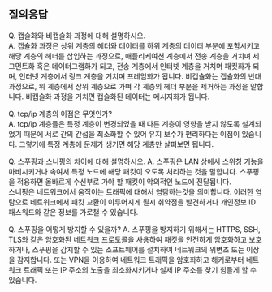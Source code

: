 ## 질의응답


Q. 캡슐화와 비캡슐화 과정에 대해 설명하시오.   
A. 캡슐화 과정은 상위 계층의 헤더와 데이터를 하위 계층의 데이터 부분에 포함시키고 해당 계층의 헤더를 삽입하는 과정으로, 애플리케여션 계층에서 전송 계층을 거치며 세그먼트화 혹은 데이터그램화가 되고, 전송 계층에서 인터넷 계층을 거치며 패킷화가 되며, 인터넷 계층에서 링크 계층을 거치며 프레임화가 됩니다. 비캡슐화는 캡슐화의 반대 과정으로, 위 계층에서 상위 계층으로 가며 각 계층의 헤더 부분을 제거하는 과정을 말합니다. 비캡슐화 과정을 거치면 캡슐화된 데이터는 메시지화가 됩니다.


Q. tcp/ip 계층의 이점은 무엇인가?   
A. tcp/ip 계층들은 특정 계층이 변경되었을 때 다른 계층이 영향을 받지 않도록 설계되었기 때문에 서로 간의 간섭을 최소화할 수 있어 유지 보수가 편리하다는 이점이 있습니다. 그렇기에 특정 계층에 문제가 생기면 해당 계층만 살펴보면 됩니다.


Q. 스푸핑과 스니핑의 차이에 대해 설명하시오.
A. 스푸핑은 LAN 상에서 스위칭 기능을 마비시키거나 속여서 특정 노드에 해당 패킷이 오도록 처리하는 것을 말합니다. 스푸핑을 적용하면 올바르게 수신부로 가야 할 패킷이 악의적인 노드에 전달됩니다.  
스니핑은 네트워크에서 움직이는 트래픽에 대해서 염탐하는것을 의미합니다. 이러한 염탐으로 네트워크에서 패킷 교환이 이루어지게 될시 취약점을 발견하거나 개인정보 ID 패스워드와 같은 정보를 가로챌 수 있습니다.


Q. 스푸핑을 어떻게 방지할 수 있을까?
A. 스푸핑을 방지하기 위해서는 HTTPS, SSH, TLS와 같은 암호화된 네트워크 프로토콜을 사용하여 패킷을 안전하게 암호화하고 보호하거나, 스푸핑을 감지할 수 있는 소프트웨어를 설치하여 네트워크의 위변조 또는 이상을 감지합니다. 또는 VPN을 이용하여 네트워크 트래픽을 암호화하고 해커로부터 네트워크 트래픽 또는 IP 주소의 노출을 최소화시키거나 실제 IP 주소를 찾기 힘들게 할 수 있습니다.


